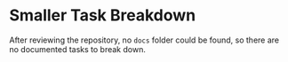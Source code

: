 # Smaller Task Breakdown

After reviewing the repository, no `docs` folder could be found, so there are no documented tasks to break down.

